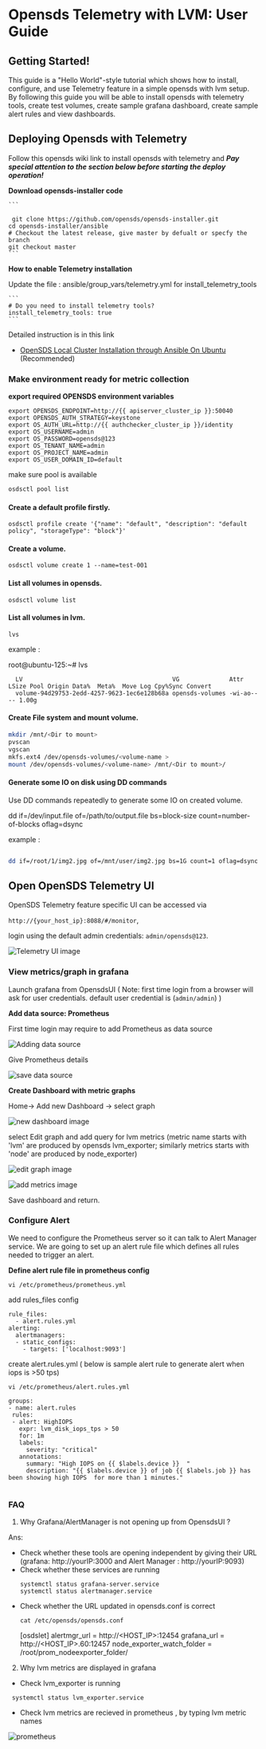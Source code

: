 ﻿# Opensds Telemetry with LVM: User Guide


## Getting Started!
This guide is a "Hello World"-style tutorial which shows how to install, configure, and use Telemetry feature in a simple opensds with lvm  setup.
By following this guide you will be able to install opensds with telemetry tools, create test volumes, create sample grafana dashboard, create sample alert rules and view dashboards.

## Deploying Opensds with Telemetry
Follow this opensds wiki link to install opensds with telemetry and 
***Pay special attention to the section below before starting the deploy operation!***

**Download opensds-installer code**

    ```
    
     git clone https://github.com/opensds/opensds-installer.git
    cd opensds-installer/ansible
    # Checkout the latest release, give master by defualt or specfy the branch 
    git checkout master
    ```
    
  **How to enable Telemetry installation**
  
   Update the file : ansible/group_vars/telemetry.yml for install_telemetry_tools
   
   
    
    ```
    # Do you need to install telemetry tools?
    install_telemetry_tools: true
    ```
Detailed instruction is in this link

- [OpenSDS Local Cluster Installation through Ansible On Ubuntu](https://github.com/opensds/opensds/wiki/OpenSDS-Cluster-Installation-through-Ansible) (Recommended)


### Make environment ready for metric collection

**export required OPENSDS environment variables**
```
export OPENSDS_ENDPOINT=http://{{ apiserver_cluster_ip }}:50040
export OPENSDS_AUTH_STRATEGY=keystone
export OS_AUTH_URL=http://{{ authchecker_cluster_ip }}/identity
export OS_USERNAME=admin
export OS_PASSWORD=opensds@123
export OS_TENANT_NAME=admin
export OS_PROJECT_NAME=admin
export OS_USER_DOMAIN_ID=default
```
make sure pool is available
```sh
osdsctl pool list
```

#### Create a default profile firstly.
```
osdsctl profile create '{"name": "default", "description": "default policy", "storageType": "block"}'
```

#### Create a volume.
```
osdsctl volume create 1 --name=test-001
```

#### List all volumes in opensds.
```
osdsctl volume list
```
#### List all volumes in lvm.
```
lvs
```
example :

root@ubuntu-125:~# lvs


      LV                                          VG              Attr       LSize Pool Origin Data%  Meta%  Move Log Cpy%Sync Convert
      volume-94d29753-2edd-4257-9623-1ec6e128b68a opensds-volumes -wi-ao---- 1.00g
#### Create File system and mount volume.
```sh
mkdir /mnt/<Dir to mount>
pvscan
vgscan
mkfs.ext4 /dev/opensds-volumes/<volume-name >
mount /dev/opensds-volumes/<volume-name> /mnt/<Dir to mount>/


```

#### Generate some IO on disk using DD commands
Use DD commands repeatedly to generate some IO on created volume.


dd if=/dev/input.file  of=/path/to/output.file  bs=block-size  count=number-of-blocks  oflag=dsync

example :
```sh

dd if=/root/1/img2.jpg of=/mnt/user/img2.jpg bs=1G count=1 oflag=dsync
```
## Open OpenSDS Telemetry UI

OpenSDS Telemetry feature specific UI can be accessed via

`http://{your_host_ip}:8088/#/monitor`, 

login  using the default admin credentials: `admin/opensds@123`. 

![Telemetry UI image  ](TelemetryUI.PNG?raw=true)

### View metrics/graph in grafana
Launch grafana from OpensdsUI ( Note: first time login from a browser will ask for user credentials. default user credential is (`admin/admin`) )

 **Add data source: Prometheus**
 
First time login may require to add Prometheus as data source 

![Adding data source ](Grafana_add_ds.PNG?raw=true)


Give Prometheus details 

![save data source  ](gafana_save_ds.PNG?raw=true)





 **Create Dashboard with metric graphs**
 
Home-> Add new Dashboard -> select  graph
 
 
 ![new dashboard image ](new_dashboard.PNG?raw=true)
 


select Edit graph and add  query for lvm metrics (metric name starts with 'lvm' are produced by opensds lvm_exporter; similarly metrics starts with 'node' are produced by node_exporter)

 ![edit graph image ](grafana_Edit_graph.PNG?raw=true)
 
  ![add metrics image ](grfana_add_metrics.PNG?raw=true)



Save dashboard and return.
### Configure Alert
We need to configure the Prometheus server so it can talk to Alert Manager service. We are going to set up an alert rule file which defines all rules needed to trigger an alert.

 **Define alert rule file in prometheus config**
 ```
vi /etc/prometheus/prometheus.yml
```
add rules_files config
```
rule_files:
  - alert.rules.yml
alerting:
  alertmanagers:
  - static_configs:
    - targets: ['localhost:9093']

 ```
 create alert.rules.yml ( below is sample alert rule to generate alert when iops is >50 tps)
 ```
 vi /etc/prometheus/alert.rules.yml
 ```
 ```
 groups:
- name: alert.rules
  rules:
  - alert: HighIOPS
    expr: lvm_disk_iops_tps > 50
    for: 1m
    labels:
      severity: "critical"
    annotations:
      summary: "High IOPS on {{ $labels.device }}  "
      description: "{{ $labels.device }} of job {{ $labels.job }} has been showing high IOPS  for more than 1 minutes."


 ```

### FAQ
1. Why Grafana/AlertManager is not opening up from OpensdsUI ?

Ans: 
* Check whether these tools are opening independent by giving their URL (grafana: http://yourIP:3000 and Alert Manager : http://yourIP:9093)
* Check whether these services are running 
    ```
    systemctl status grafana-server.service
    systemctl status alertmanager.service 
    ```
* Check whether the URL updated in opensds.conf is correct
    ```
    cat /etc/opensds/opensds.conf
    ```
    [osdslet]
    alertmgr_url = http://<HOST_IP>:12454
    grafana_url = http://<HOST_IP>.60:12457
    node_exporter_watch_folder = /root/prom_nodeexporter_folder/

2. Why lvm metrics are displayed in grafana
* Check lvm_exporter is running
```
 systemctl status lvm_exporter.service 
```
* Check lvm metrics are recieved in prometheus , by typing lvm metric names

 ![prometheus ](Prometheus.PNG?raw=true)


